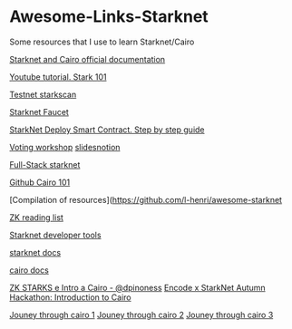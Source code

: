 # Awesome-Links-Starknet
Some resources that I use to learn Starknet/Cairo 

[Starknet and Cairo official documentation](https://starknet.io/docs/index.html)

[Youtube tutorial. Stark 101](https://www.youtube.com/watch?v=Y0uJz9VL3Fo&list=PLcIyXLwiPilWoXrDbmwHPxaH8Gxk5I_fG&index=1)

[Testnet starkscan](https://testnet.starkscan.co)

[Starknet Faucet](https://faucet.goerli.starknet.io)

[StarkNet Deploy Smart Contract. Step by step guide](https://medium.com/@NewProject1/starknet-deploy-smart-contract-step-by-step-guide-9cc068f921aa)

[Voting workshop](https://www.youtube.com/watch?v=fpwSdNnzulM) [slides](https://docs.google.com/presentation/d/1UswoPfafsoWe-KjLxD2slp3ulf0R3K10s93BXehRbow/edit#slide=id.gf6845ebd12_1_182)[notion](https://starkware.notion.site/starkware/StarkNet-Voting-Workshop-b61ef5f4a62d45af86892cba3158f7e6)

[Full-Stack starknet](https://hackmd.io/@sambarnes/BJvGs0JpK)

[Github Cairo 101](https://github.com/l-henri/starknet-cairo-101)

[Compilation of resources](https://github.com/l-henri/awesome-starknet

[ZK reading list](https://www.notion.so/ZK-Reading-List-1d17ac8457994ce080b1a00100ce7b53)

[Starknet developer tools](https://starknet.io/building-on-starknet/developer-tools/#editor_plugins)

[starknet docs](https://docs.starknet.io/documentation/architecture_and_concepts/L1-L2_Communication/token-bridge/#)

[cairo docs](https://www.cairo-lang.org)

[ZK STARKS e Intro a Cairo - @dpinoness](https://www.youtube.com/watch?v=rZiwH8yZ77Q)
[Encode x StarkNet Autumn Hackathon: Introduction to Cairo](https://www.youtube.com/watch?v=3atDoL0M7T0)

[Jouney through cairo 1](https://medium.com/@darlingtonnnam/journey-through-cairo-i-setting-up-protostar-and-argentx-for-local-development-ba40ae6c5524)
[Jouney through cairo 2](https://medium.com/coinmonks/journey-through-cairo-ii-mastering-cairos-syntaxes-with-starklings-8d3cbad6946)
[Jouney through cairo 3](https://medium.com/coinmonks/journey-through-cairo-iii-a-deep-dive-into-strings-and-felts-with-starklings-2bb6abff2d83)
